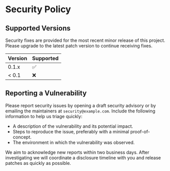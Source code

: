 # Security Policy

## Supported Versions

Security fixes are provided for the most recent minor release of this project. Please upgrade to the latest patch
version to continue receiving fixes.

| Version | Supported          |
| ------- | ------------------ |
| 0.1.x   | :white_check_mark: |
| < 0.1   | :x:                |

## Reporting a Vulnerability

Please report security issues by opening a draft security advisory or by emailing the maintainers at
`security@example.com`. Include the following information to help us triage quickly:

* A description of the vulnerability and its potential impact.
* Steps to reproduce the issue, preferably with a minimal proof-of-concept.
* The environment in which the vulnerability was observed.

We aim to acknowledge new reports within two business days. After investigating we will coordinate a disclosure
timeline with you and release patches as quickly as possible.
